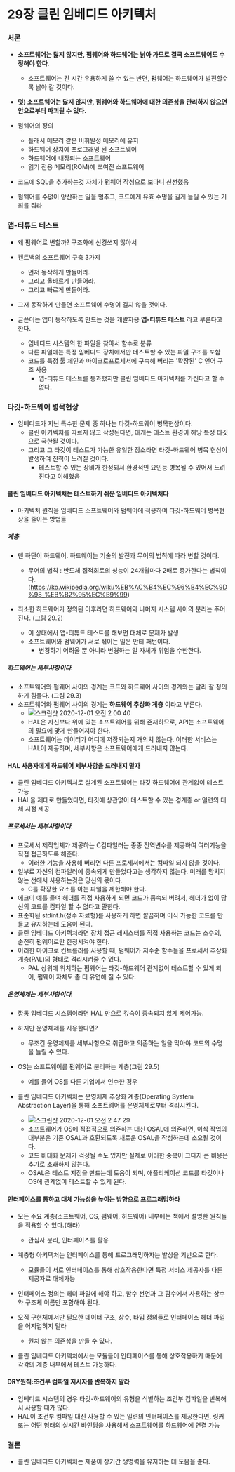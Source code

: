 # 29장 클린 임베디드 아키텍처
### 서론
- **소프트웨어는 닳지 않지만, 펌웨어와 하드웨어는 낡아 가므로 결국 소프트웨어도 수정해야 한다.**
  - 소프트웨어는 긴 시간 유용하게 쓸 수 있는 반면, 펌웨어는 하드웨어가 발전할수록 낡아 갈 것이다.
  
- **덧) 소프트웨어는 닳지 않지만, 펌웨어와 하드웨어에 대한 의존성을 관리하지 않으면 안으로부터 파괴될 수 있다.**

- 펌웨어의 정의
  - 플래시 메모리 같은 비휘발성 메모리에 유지
  - 하드웨어 장치에 프로그래밍 된 소프트웨어
  - 하드웨어에 내장되는 소프트웨어
  - 읽기 전용 메모리(ROM)에 쓰여진 소프트웨어
   
- 코드에 SQL을 추가하는것 자체가 펌웨어 작성으로 보다니 신선했음

- 펌웨어를 수없이 양산하는 일을 멈추고, 코드에게 유효 수명을 길게 늘릴 수 있는 기회를 줘라

### 앱-티튜드 테스트
- 왜 펌웨어로 변할까? 구조화에 신경쓰지 않아서
- 켄트백의 소프트웨어 구축 3가지
  - 먼저 동작하게 만들어라. 
  - 그리고 올바르게 만들어라. 
  - 그리고 빠르게 만들어라.

- 그저 동작하게 만들면 소프트웨어 수명이 길지 않을 것이다.

- 글쓴이는 앱이 동작하도록 만드는 것을 개발자용 **앱-티튜드 테스트** 라고 부른다고 한다.
  - 임베디드 시스템의 한 파일을 찾아서 함수로 분류
  - 다른 파일에는 특정 임베디드 장치에서만 테스트할 수 있는 파일 구조를 포함
  - 코드를 특정 툴 체인과 마이크로프로세서에 구속해 버리는 '확장된' C 언어 구조 사용
    - 앱-티튜드 테스트를 통과했지만 클린 임베디드 아키텍처를 가진다고 할 수 없다.
    
### 타깃-하드웨어 병목현상
- 임베디드가 지닌 특수한 문제 중 하나는 타깃-하드웨어 병목현상이다.
  - 클린 아키텍처를 따르지 않고 작성된다면, 대개는 테스트 환경이 해당 특정 타깃으로 국한될 것이다.
  - 그리고 그 타깃이 테스트가 가능한 유일한 장소라면 타깃-하드웨어 병목 현상이 발생하여 진척이 느려질 것이다.
    - 테스트할 수 있는 장비가 한정되서 환경적인 요인등 병목될 수 있어서 느려진다고 이해했음
  
#### 클린 임베디드 아키텍처는 테스트하기 쉬운 임베디드 아키텍처다
- 아키텍처 원칙을 임베디드 소프트웨어와 펌웨어에 적용하여 타깃-하드웨어 병목현상을 줄이는 방법들


##### 계층
- 맨 하단이 하드웨어. 하드웨어는 기술의 발전과 무어의 법칙에 따라 변할 것이다.
  - 무어의 법칙 : 반도체 집적회로의 성능이 24개월마다 2배로 증가한다는 법칙이다. (https://ko.wikipedia.org/wiki/%EB%AC%B4%EC%96%B4%EC%9D%98_%EB%B2%95%EC%B9%99)
 
- 최소한 하드웨어가 정의된 이후라면 하드웨어와 나머지 시스템 사이의 분리는 주어진다. (그림 29.2)
  - 이 상태에서 앱-티튜드 테스트를 해보면 대체로 문제가 발생
  - 소프트웨어와 펌웨어가 서로 섞이는 일은 안티 패턴이다.
    - 변경하기 어려울 뿐 아니라 변경하는 일 자체가 위험을 수반한다.
    
##### 하드웨어는 세부사항이다.
- 소프트웨어와 펌웨어 사이의 경계는 코드와 하드웨어 사이의 경계와는 달리 잘 정의하기 힘들다. (그림 29.3)
- 소프트웨어와 펌웨어 사이의 경계는 **하드웨어 추상화 계층** 이라고 부른다.
  - ![스크린샷 2020-12-01 오전 2 00 40](https://user-images.githubusercontent.com/7076334/100639842-0a316200-3379-11eb-9c75-e55aa6d7ae7f.png)
  - HAL은 자신보다 위에 있는 소프트웨어를 위해 존재하므로, API는 소프트웨어의 필요에 맞게 만들어져야 한다.
  - 소프트웨어는 데이터가 어디에 저장되는지 개의치 않는다. 이러한 서비스는 HAL이 제공하며, 세부사항은 소프트웨어에게 드러내지 않는다.
  
#### HAL 사용자에게 하드웨어 세부사항을 드러내지 말자
- 클린 임베디드 아키텍처로 설계된 소프트웨어는 타깃 하드웨어에 관계없이 테스트 가능
- HAL을 제대로 만들었다면, 타깃에 상관없이 테스트할 수 있는 경계층 or 일련의 대체 지점 제공

##### 프로세서는 세부사항이다.
- 프로세서 제작업체가 제공하는 C컴파일러는 종종 전역변수를 제공하여 여러기능을 직접 접근하도록 해준다.
  - 이러한 기능을 사용해 버리면 다른 프로세서에서는 컴파일 되지 않을 것이다.
- 일부로 자신의 컴파일러에 종속되게 만들었다고는 생각하지 않는다. 미래를 망치지 않는 선에서 사용하는것은 당신의 몫이다. 
  - C를 확장한 요소를 아는 파일을 제한해야 한다.
- 에크미 예를 들며 헤더를 직접 사용하게 되면 코드가 종속되 버려서, 헤더가 없이 당신의 코드를 컴파일 할 수 없다고 말한다.
- 표준화된 stdint.h(정수 자료형)를 사용하게 하면 깔끔하며 이식 가능한 코드를 만들고 유지하는데 도움이 된다.
- 클린 임베디드 아키텍처라면 장치 접근 레지스터를 직접 사용하는 코드는 소수의, 순전히 펌웨어로만 한정시켜야 한다.
- 이러한 마이크로 컨트롤러를 사용할 때, 펌웨어가 저수준 함수들을 프로세서 추상화 계층(PAL)의 형태로 격리시켜줄 수 있다.
  - PAL 상위에 위치하는 펌웨어는 타깃-하드웨어 관계없이 테스트할 수 있게 되어, 펌웨어 자체도 좀 더 유연해 질 수 있다.
  
##### 운영체제는 세부사항이다.
- 깡통 임베디드 시스템이라면 HAL 만으로 깊숙이 종속되지 않게 제어가능.
- 하지만 운영체제를 사용한다면?
  - 무조건 운영체제를 세부사항으로 취급하고 의존하는 일을 막아야 코드의 수명을 늘릴 수 있다.
- OS는 소프트웨어를 펌웨어로 분리하는 계층(그림 29.5)
  - 예를 들어 OS를 다른 기업에서 인수한 경우
  
- 클린 임베디드 아키텍처는 운영체제 추상화 계층(Operating System Abstraction Layer)을 통해 소프트웨어를 운영체제로부터 격리시킨다.
  - ![스크린샷 2020-12-01 오전 2 47 29](https://user-images.githubusercontent.com/7076334/100645164-a2cae080-337f-11eb-8944-c9202ef7b005.png)
  - 소프트웨어가 OS에 직접적으로 의존하는 대신 OSAL에 의존하면, 이식 작업의 대부분은 기존 OSAL과 호환되도록 새로운 OSAL을 작성하는데 소요될 것이다.
  - 코드 비대화 문제가 걱정될 수도 있지만 실제로 이러한 중복이 그다지 큰 비용은 추가로 초래하지 않는다.
  - OSAL은 테스트 지점을 만드는데 도움이 되며, 애플리케이션 코드를 타깃이나 OS에 관계없이 테스트할 수 있게 된다.
  
#### 인터페이스를 통하고 대체 가능성을 높이는 방향으로 프로그래밍하라
- 모든 주요 계층(소프트웨어, OS, 펌웨어, 하드웨어) 내부에는 책에서 설명한 원칙들을 적용할 수 있다.(해라)
  - 관심사 분리, 인터페이스를 활용
  
- 계층형 아키텍처는 인터페이스를 통해 프로그래밍하자는 발상을 기반으로 한다.
  - 모듈들이 서로 인터페이스를 통해 상호작용한다면 특정 서비스 제공자를 다른 제공자로 대체가능
  
- 인터페이스 정의는 헤더 파일에 해야 하고, 함수 선언과 그 함수에서 사용하는 상수와 구조체 이름만 포함해야 된다.

- 오직 구현체에서만 필요한 데이터 구조, 상수, 타입 정의들로 인터페이스 헤더 파일을 어지럽히지 말라
  - 원치 않는 의존성을 만들 수 있다.
  
- 클린 임베디드 아키텍처에서는 모듈들이 인터페이스를 통해 상호작용하기 때문에 각각의 계층 내부에서 테스트 가능하다.

#### DRY원칙:조건부 컴파일 지시자를 반복하지 말라
- 임베디드 시스템의 경우 타깃-하드웨어의 유형을 식별하는 조건부 컴파일을 반복해서 사용할 때가 많다.
- HAL이 조건부 컴파일 대신 사용할 수 있는 일련의 인터페이스를 제공한다면, 링커 또는 어떤 형태의 실시간 바인딩을 사용해서 소프트웨어를 하드웨어에 연결 가능

### 결론
- 클린 임베디드 아키텍처는 제품이 장기간 생명력을 유지하는 데 도움을 준다.
